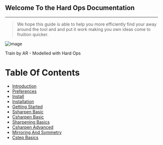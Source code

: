 ## Welcome To the Hard Ops Documentation
***

>We hope this guide is able to help you more efficiently find your away around the
tool and and put it work making you own ideas come to fruition quicker.

![image](https://raw.githubusercontent.com/mx1001/hardops_manual/master/docs/img/AR-Train3.png)

Train by AR - Modelled with Hard Ops

# Table Of Contents

- [Introduction](intro)
- [Preferences](addon)
- [Install](install)
- [Installation](installation)
- [Getting Started](getstarted)
- [Ssharpen Basic](ssharpen)
- [Csharpen Basic](csharpen)
- [Sharpening Basics](sharpening_basics)
- [Csharpen Advanced](csharp_adv1)
- [Mirroring And Symmetry](mirror_symmetry.html)
- [Cstep Basics](cstep.html)

